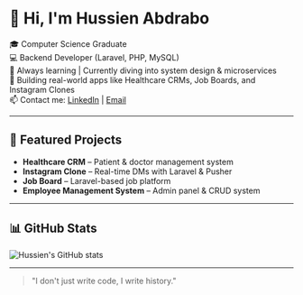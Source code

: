 # 👋 Hi, I'm Hussien Abdrabo

🎓 Computer Science Graduate  
💻 Backend Developer (Laravel, PHP, MySQL)  
🧠 Always learning | Currently diving into system design & microservices  
🚀 Building real-world apps like Healthcare CRMs, Job Boards, and Instagram Clones  
📫 Contact me: [LinkedIn](https://www.linkedin.com/in/al-hussien-abdorabbo-7048b4316/) | [Email](mailto:hussienabdoraboo@gmail.com)

---

## 🚀 Featured Projects

- **Healthcare CRM** – Patient & doctor management system  
- **Instagram Clone** – Real-time DMs with Laravel & Pusher  
- **Job Board** – Laravel-based job platform  
- **Employee Management System** – Admin panel & CRUD system  

---

## 📊 GitHub Stats
![Hussien's GitHub stats](https://github-readme-stats.vercel.app/api?username=Hussien-abdorabo&show_icons=true&theme=dark)

---
> "I don't just write code, I write history."

